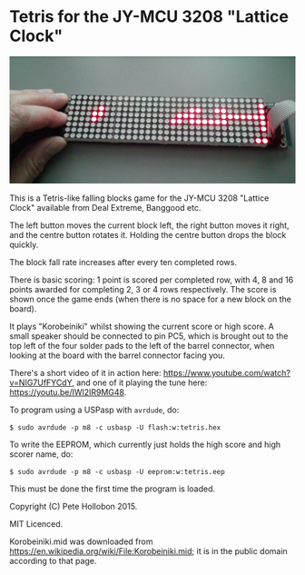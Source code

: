 # Tetris for the JY-MCU 3208 "Lattice Clock"

![](jy_mcu_3208_tetris.png)

This is a Tetris-like falling blocks game for the JY-MCU 3208 "Lattice Clock" available from Deal
Extreme, Banggood etc.

The left button moves the current block left, the right button moves it right, and the centre
button rotates it. Holding the centre button drops the block quickly.

The block fall rate increases after every ten completed rows.

There is basic scoring: 1 point is scored per completed row, with 4, 8 and 16 points awarded for
completing 2, 3 or 4 rows respectively. The score is shown once the game ends (when there is no
space for a new block on the board).

It plays "Korobeiniki" whilst showing the current score or high score. A small speaker should be
connected to pin PC5, which is brought out to the top left of the four solder pads to the left of
the barrel connector, when looking at the board with the barrel connector facing you.

There's a short video of it in action here: https://www.youtube.com/watch?v=NIG7UfFYCdY, and one
of it playing the tune here: https://youtu.be/IWl2IR9MG48.

To program using a USPasp with `avrdude`, do:

```
$ sudo avrdude -p m8 -c usbasp -U flash:w:tetris.hex
```

To write the EEPROM, which currently just holds the high score and high scorer name, do:

```
$ sudo avrdude -p m8 -c usbasp -U eeprom:w:tetris.eep
```

This must be done the first time the program is loaded.

Copyright (C) Pete Hollobon 2015.

MIT Licenced.

Korobeiniki.mid was downloaded from https://en.wikipedia.org/wiki/File:Korobeiniki.mid; it is in
the public domain according to that page.
